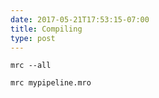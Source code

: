 ```yaml
---
date: 2017-05-21T17:53:15-07:00
title: Compiling
type: post
---
```


~~~~
mrc --all
~~~~

~~~~
mrc mypipeline.mro
~~~~
